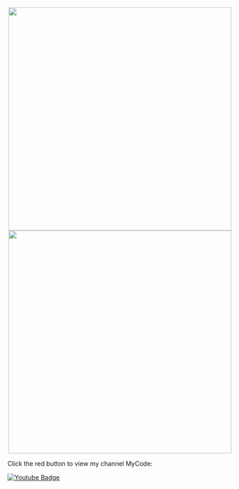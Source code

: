 <div id="header" align="center">
  <img src="https://media.giphy.com/media/Bkkf5mAeCXz8KlJexf/giphy.gif" width="500"/>
</div>
<div id="header" align="center">
  <img src="https://media.giphy.com/media/1sgetPM00wWqJpVUTl/giphy.gif" width="500"/>
</div>

Click the red button to view my channel MyCode:
<div id="badges">
  <a href="https://www.youtube.com/watch?v=cBgxSjT9JfY&list=PLPtCmQkDE7zOR9lIURjNJRypDiqPMg3Fb">
    <img src="https://img.shields.io/badge/YouTube-red?style=for-the-badge&logo=youtube&logoColor=white" alt="Youtube Badge"/>
  </a>
</div>
